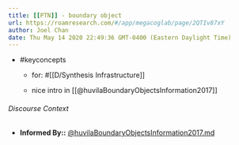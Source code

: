 ```yaml
---
title: [[PTN]] - boundary object
url: https://roamresearch.com/#/app/megacoglab/page/2QTIv87xY
author: Joel Chan
date: Thu May 14 2020 22:49:36 GMT-0400 (Eastern Daylight Time)
---
```


- #keyconcepts

    - for: #[[D/Synthesis Infrastructure]]

    - nice intro in [[@huvilaBoundaryObjectsInformation2017]]

###### Discourse Context

- **Informed By::** [@huvilaBoundaryObjectsInformation2017.md](@huvilaBoundaryObjectsInformation2017.md)

